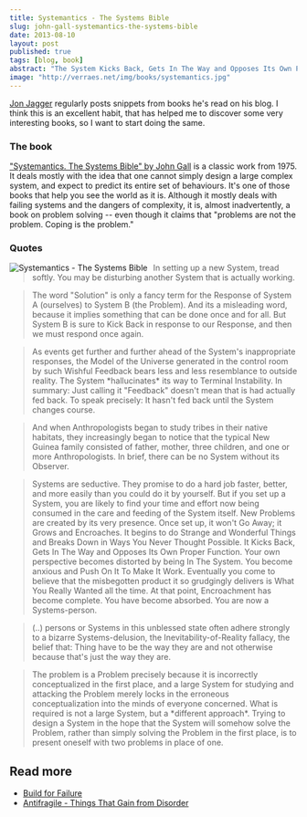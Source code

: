 ```yaml
---
title: Systemantics - The Systems Bible
slug: john-gall-systemantics-the-systems-bible
date: 2013-08-10
layout: post
published: true
tags: [blog, book]
abstract: "The System Kicks Back, Gets In The Way and Opposes Its Own Proper Function. Your own perspective becomes distorted by being In The System."
image: "http://verraes.net/img/books/systemantics.jpg"
---
```



[Jon Jagger](http://jonjagger.blogspot.com/) regularly posts snippets from books he's read on his blog. I think this is an
 excellent habit, that has helped me to discover some very interesting books, so I want to start doing the same.

### The book

["Systemantics. The Systems Bible" by John Gall](http://www.amazon.com/dp/B00AK1BIDM/ref=r_soa_w_d) is a classic work from 1975. It deals mostly with the idea that one cannot
simply design a large complex system, and expect to predict its entire set of behaviours. It's one of those books that
help you see the world as it is. Although it mostly deals with failing systems and the dangers of complexity, it is,
almost inadvertently, a book on problem solving -- even though it claims that "problems are not the problem. Coping is the problem."

### Quotes

<img style="float:left;margin-right: 10px" src="/img/books/systemantics.jpg" alt="Systemantics - The Systems Bible">

<blockquote>In setting up a new System, tread softly. You may be disturbing another System that is actually working.</blockquote>

<blockquote>The word "Solution" is only a fancy term for the Response of System A (ourselves) to System B (the Problem). And its a
misleading word, because it implies something that can be done once and for all. But System B is sure to Kick Back in response
to our Response, and then we must respond once again.</blockquote>

<blockquote>As events get further and further ahead of the System's inappropriate responses, the Model of the Universe
generated in the control room by such Wishful Feedback bears less and less resemblance to outside reality.
The System *hallucinates* its way to Terminal Instability. In summary:
Just calling it "Feedback" doesn't mean that is had actually fed back. To speak precisely: It hasn't fed back
until the System changes course.</blockquote>

<blockquote>And when Anthropologists began to study tribes in their native habitats, they increasingly began to notice
that the typical New Guinea family consisted of father, mother, three children, and one or more Anthropologists.
In brief, there can be no System without its Observer.</blockquote>

<blockquote>Systems are seductive. They promise to do a hard job faster, better, and more easily than you could do it by yourself.
But if you set up a System, you are likely to find your time and effort now being consumed in the care and feeding
of the System itself. New Problems are created by its very presence. Once set up, it won't Go Away; it Grows
and Encroaches. It begins to do Strange and Wonderful Things and Breaks Down in Ways You Never Thought Possible.
It Kicks Back, Gets In The Way and Opposes Its Own Proper Function. Your own perspective becomes distorted by being In
The System. You become anxious and Push On It To Make It Work. Eventually you come to believe that the misbegotten product
it so grudgingly delivers is What You Really Wanted all the time. At that point, Encroachment has become complete. You have
become absorbed. You are now a Systems-person.</blockquote>

<blockquote>(..) persons or Systems in this unblessed state often adhere strongly to a bizarre Systems-delusion, the
Inevitability-of-Reality fallacy, the belief that: Thing have to be the way they are and not otherwise because that's
just the way they are.</blockquote>

<blockquote>The problem is a Problem precisely because it is incorrectly conceptualized in the first place, and a large System for
studying and attacking the Problem merely locks in the erroneous conceptualization into the minds of everyone concerned.
What is required is not a large System, but a *different approach*. Trying to design a System in the hope that the
System will somehow solve the Problem, rather than simply solving the Problem in the first place, is to present oneself
with two problems in place of one.</blockquote>

## Read more

- [Build for Failure](/2014/01/build-for-failure/)
- [Antifragile - Things That Gain from Disorder](/2013/08/antifragile-nassim-nicholas-taleb/)
